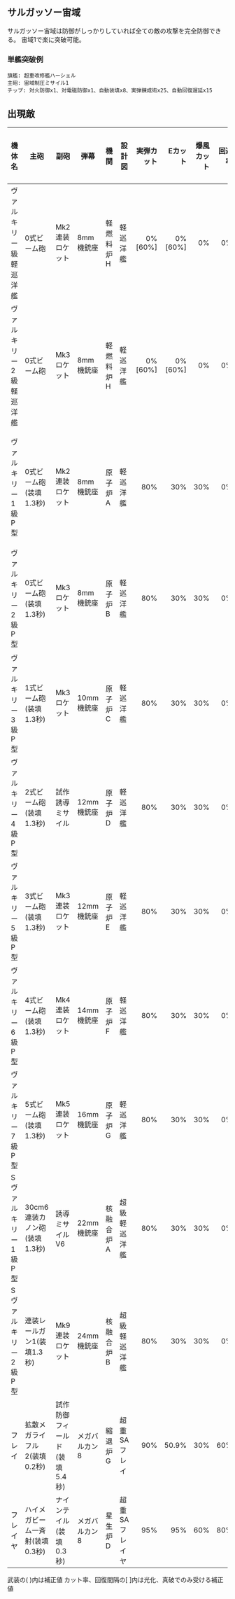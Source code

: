 ## サルガッソー宙域

サルガッソー宙域は防御がしっかりしていれば全ての敵の攻撃を完全防御できる。
宙域1で楽に突破可能。

### 単艦突破例

```
旗艦: 超重改修艦ハーシェル
主砲: 宙域制圧ミサイル1
チップ: 対火防御x1、対電磁防御x1、自動装填x8、実弾錬成術x25、自動回復遅延x15
```

## 出現敵

<ul class="enemies-list"></ul>

| 機体名                  | 主砲                            | 副砲                          | 弾幕          | 機関      | 設計図         | 実弾カット | Eカット  | 爆風カット | 回避率 | 爆風回避率 | 回復間隔   | 登場ステージ                      |
|-------------------------|---------------------------------|-------------------------------|---------------|-----------|--------------  |-----------:|---------:|-----------:|-------:|-----------:|------------|-----------------------------------|
| ヴァルキリー級軽巡洋艦  | 0式ビーム砲                     | Mk2連装ロケット               | 8mm機銃座     | 軽燃料炉H | 軽巡洋艦       |    0%[60%] |  0%[60%] |         0% |     0% |         0% | なし[30秒] | 1、2                              |
| ヴァルキリー2級軽巡洋艦 | 0式ビーム砲                     | Mk3ロケット                   | 8mm機銃座     | 軽燃料炉H | 軽巡洋艦       |    0%[60%] |  0%[60%] |         0% |     0% |         0% | なし[30秒] | 1、2                              |
| ヴァルキリー1級P型      | 0式ビーム砲(装填1.3秒)          | Mk2連装ロケット               | 8mm機銃座     | 原子炉A   | 軽巡洋艦       |        80% |      30% |        30% |     0% |         0% | なし       | 1ボス、2、3、4、5、6、7、8、9、10 |
| ヴァルキリー2級P型      | 0式ビーム砲(装填1.3秒)          | Mk3ロケット                   | 8mm機銃座     | 原子炉B   | 軽巡洋艦       |        80% |      30% |        30% |     0% |         0% | なし       | 2ボス、3、4、5、6、7、8、9、10    |
| ヴァルキリー3級P型      | 1式ビーム砲(装填1.3秒)          | Mk3ロケット                   | 10mm機銃座    | 原子炉C   | 軽巡洋艦       |        80% |      30% |        30% |     0% |         0% | なし       | 3ボス、4、5、6、7、8、9、10       |
| ヴァルキリー4級P型      | 2式ビーム砲(装填1.3秒)          | 試作誘導ミサイル              | 12mm機銃座    | 原子炉D   | 軽巡洋艦       |        80% |      30% |        30% |     0% |         0% | なし       | 4ボス、5、6、7、8、9、10          |
| ヴァルキリー5級P型      | 3式ビーム砲(装填1.3秒)          | Mk3連装ロケット               | 12mm機銃座    | 原子炉E   | 軽巡洋艦       |        80% |      30% |        30% |     0% |         0% | なし       | 5ボス、6、7、8、9、10             |
| ヴァルキリー6級P型      | 4式ビーム砲(装填1.3秒)          | Mk4連装ロケット               | 14mm機銃座    | 原子炉F   | 軽巡洋艦       |        80% |      30% |        30% |     0% |         0% | なし       | 6ボス、7、8、9、10                |
| ヴァルキリー7級P型      | 5式ビーム砲(装填1.3秒)          | Mk5連装ロケット               | 16mm機銃座    | 原子炉G   | 軽巡洋艦       |        80% |      30% |        30% |     0% |         0% | なし       | 7ボス、8、9、10                   |
| Sヴァルキリー1級P型     | 30cm6連装カノン砲(装填1.3秒)    | 誘導ミサイルV6                | 22mm機銃座    | 核融合炉A | 超級軽巡洋艦   |        80% |      30% |        30% |     0% |         0% | なし       | 8ボス、9、10                      |
| Sヴァルキリー2級P型     | 連装レールガン1(装填1.3秒)      | Mk9連装ロケット               | 24mm機銃座    | 核融合炉B | 超級軽巡洋艦   |        80% |      30% |        30% |     0% |         0% | なし       | 9ボス、10                         |
| フレイ                  | 拡散メガライフル2(装填0.2秒)    | 試作防御フィールド(装填5.4秒) | メガバルカン8 | 縮退炉G   | 超重SAフレイ   |        90% |    50.9% |        30% |    60% |         0% | なし       | 10ボス                            |
| フレイヤ                | ハイメガビーム一斉射(装填0.3秒) | ナインテイル(装填0.3秒)       | メガバルカン8 | 星生炉D   | 超重SAフレイヤ |        95% |      95% |        60% |    80% |         0% | なし       | 10裏ボス(全難易度)                |

武装の( )内は補正値
カット率、回復間隔の[ ]内は光化、真破でのみ受ける補正値
